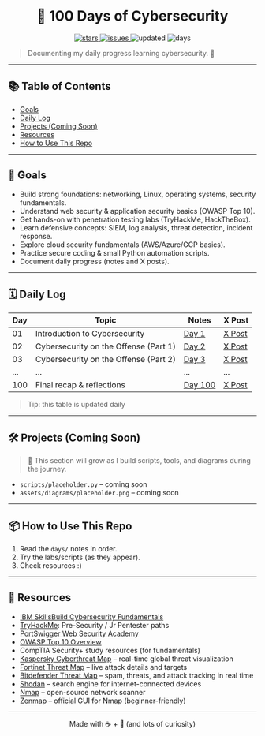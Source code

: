 <h1 align="center">🔐 100 Days of Cybersecurity</h1>

<p align="center">
  <a href="https://github.com/nahidmrdl/100-days-of-cybersecurity/stargazers">
    <img alt="stars" src="https://img.shields.io/github/stars/nahidmrdl/100-days-of-cybersecurity?style=flat">
  </a>
  <a href="https://github.com/nahidmrdl/100-days-of-cybersecurity/issues">
    <img alt="issues" src="https://img.shields.io/github/issues/nahidmrdl/100-days-of-cybersecurity">
  </a>
  <img alt="updated" src="https://img.shields.io/badge/updated-today-success">
  <img alt="days" src="https://img.shields.io/badge/days-100-blue">
</p>

> Documenting my daily progress learning cybersecurity. 🚀

---

## 📚 Table of Contents
- [Goals](#-goals)
- [Daily Log](#-daily-log)
- [Projects (Coming Soon)](#-projects-coming-soon)
- [Resources](#-resources)
- [How to Use This Repo](#-how-to-use-this-repo)

---

## 🎯 Goals
- Build strong foundations: networking, Linux, operating systems, security fundamentals.  
- Understand web security & application security basics (OWASP Top 10).  
- Get hands-on with penetration testing labs (TryHackMe, HackTheBox).  
- Learn defensive concepts: SIEM, log analysis, threat detection, incident response.  
- Explore cloud security fundamentals (AWS/Azure/GCP basics).  
- Practice secure coding & small Python automation scripts.  
- Document daily progress (notes and X posts).  
---

## 🗓️ Daily Log

| Day | Topic | Notes | X Post |
|-----|-------|-------|-------|
| 01  | Introduction to Cybersecurity | [Day 1](days/Day01.md) | [X Post](https://x.com/checkthenews0/status/1960006315981635805) |
| 02  | Cybersecurity on the Offense (Part 1) | [Day 2](days/Day02.md) | [X Post](https://x.com/checkthenews0/status/1960327742882296154) |
| 03  | Cybersecurity on the Offense (Part 2) | [Day 3](days/Day03.md) | [X Post](https://x.com/checkthenews0/status/1960739406504952144) |
| ... | ...   | ...   | ...   |
| 100 | Final recap & reflections | [Day 100](days/Day100.md) | [X Post](https://x.com/checkthenews0/status/1960006315981635805) |


> Tip: this table is updated daily

---

## 🛠️ Projects (Coming Soon)
> 🚧 This section will grow as I build scripts, tools, and diagrams during the journey.  

- `scripts/placeholder.py` – coming soon  
- `assets/diagrams/placeholder.png` – coming soon  

---

## 📦 How to Use This Repo
1. Read the `days/` notes in order.  
2. Try the labs/scripts (as they appear).  
3. Check resources :) 

---

## 🔗 Resources
- [IBM SkillsBuild Cybersecurity Fundamentals](https://skills.yourlearning.ibm.com/activity/PLAN-4FB8400F05FC?ngo-id=0302&_gl=1*1ncy9yg*_ga*MTc2MjQzOTQ5MS4xNzU2MTE0MjE2*_ga_FYECCCS21D*czE3NTYxMzY0OTckbzMkZzAkdDE3NTYxMzY1MDUkajUyJGwwJGgw)
- [TryHackMe](https://tryhackme.com): Pre-Security / Jr Pentester paths  
- [PortSwigger Web Security Academy](https://portswigger.net/web-security)  
- [OWASP Top 10 Overview](https://owasp.org/Top10/)  
- CompTIA Security+ study resources (for fundamentals)  
- [Kaspersky Cyberthreat Map](https://cybermap.kaspersky.com) – real-time global threat visualization  
- [Fortinet Threat Map](https://threatmap.fortiguard.com) – live attack details and targets  
- [Bitdefender Threat Map](https://threatmap.bitdefender.com) – spam, threats, and attack tracking in real time  
- [Shodan](https://www.shodan.io) – search engine for internet-connected devices  
- [Nmap](https://nmap.org) – open-source network scanner  
- [Zenmap](https://nmap.org/zenmap/) – official GUI for Nmap (beginner-friendly) 
---

<p align="center">Made with ☕ + 🐧 (and lots of curiosity)</p>
